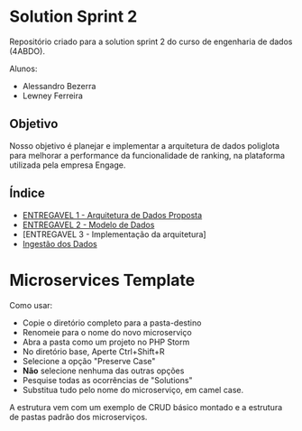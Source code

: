# Solution Sprint 2

Repositório criado para a solution sprint 2 do curso de engenharia de dados (4ABDO). 

Alunos:
* Alessandro Bezerra
* Lewney Ferreira


## Objetivo
Nosso objetivo é planejar e implementar a arquitetura de dados poliglota para melhorar a performance da funcionalidade de ranking, na plataforma utilizada pela empresa Engage.

## Índice

* [ENTREGAVEL 1 - Arquitetura de Dados Proposta](https://github.com/san-data-engineer/solutionSprint2/blob/master/arquitetura.md)
* [ENTREGAVEL 2 - Modelo de Dados](https://github.com/san-data-engineer/solutionSprint2/blob/master/dataModel.md)
* [ENTREGAVEL 3 - Implementação da arquitetura]
* [Ingestão dos Dados](https://github.com/san-data-engineer/solutionSprint2/blob/master/ingestData.md)

# Microservices Template
Como usar:
- Copie o diretório completo para a pasta-destino
- Renomeie para o nome do novo microserviço
- Abra a pasta como um projeto no PHP Storm
- No diretório base, Aperte Ctrl+Shift+R
- Selecione a opção "Preserve Case"
- **Não** selecione nenhuma das outras opções
- Pesquise todas as ocorrências de "Solutions"
- Substitua tudo pelo nome do microserviço, em camel case.

A estrutura vem com um exemplo de CRUD básico montado e a estrutura de pastas padrão dos microserviços.
